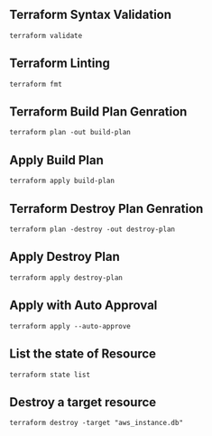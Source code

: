 ## Terraform Syntax Validation 
```
terraform validate
```

## Terraform Linting 
```
terraform fmt
```

## Terraform Build Plan Genration 
```
terraform plan -out build-plan
```

## Apply Build Plan 
```
terraform apply build-plan
```


## Terraform Destroy Plan Genration
```
terraform plan -destroy -out destroy-plan
```

## Apply Destroy Plan 
```
terraform apply destroy-plan
```

## Apply with Auto Approval 
```
terraform apply --auto-approve 
```

## List the state of Resource
```
terraform state list 
```

## Destroy a target resource
```
terraform destroy -target "aws_instance.db"
```
